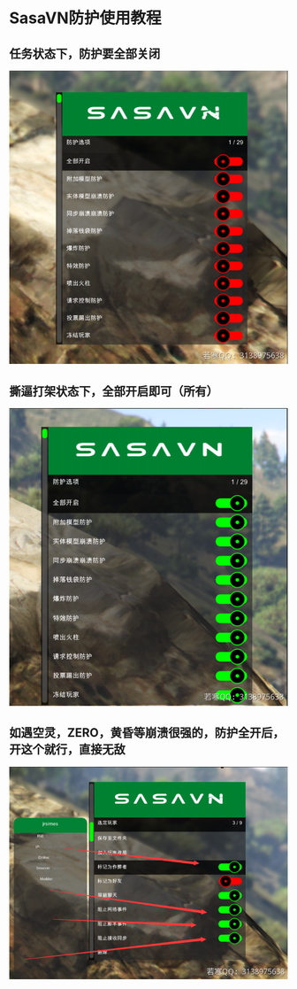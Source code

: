 # SasaVN防护使用教程

## **任务状态下，防护要全部关闭**

![](<../../.gitbook/assets/image (10).png>)

## **撕逼打架状态下，全部开启即可（所有）**

![](<../../.gitbook/assets/image (139).png>)

## **如遇空灵，ZERO，黄昏等崩溃很强的，防护全开后，开这个就行，直接无敌**

![](<../../.gitbook/assets/image (190).png>)
